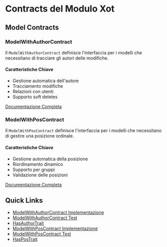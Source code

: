 # Contracts del Modulo Xot

## Model Contracts

### ModelWithAuthorContract

Il `ModelWithAuthorContract` definisce l'interfaccia per i modelli che necessitano di tracciare gli autori delle modifiche.

#### Caratteristiche Chiave
- Gestione automatica dell'autore
- Tracciamento modifiche
- Relazioni con utenti
- Supporto soft deletes

[Documentazione Completa](../../laravel/Modules/Xot/docs/contracts/model-with-author-contract.md)

### ModelWithPosContract

Il `ModelWithPosContract` definisce l'interfaccia per i modelli che necessitano di gestire una posizione ordinale.

#### Caratteristiche Chiave
- Gestione automatica della posizione
- Riordinamento dinamico
- Supporto per gruppi
- Validazione delle posizioni

[Documentazione Completa](../../laravel/Modules/Xot/docs/contracts/model-with-pos-contract.md)

## Quick Links
- [ModelWithAuthorContract Implementazione](../../laravel/Modules/Xot/app/Contracts/ModelWithAuthorContract.php)
- [ModelWithAuthorContract Test](../../laravel/Modules/Xot/tests/Unit/Contracts/ModelWithAuthorContractTest.php)
- [HasAuthorTrait](../../laravel/Modules/Xot/app/Traits/HasAuthorTrait.php)
- [ModelWithPosContract Implementazione](../../laravel/Modules/Xot/app/Contracts/ModelWithPosContract.php)
- [ModelWithPosContract Test](../../laravel/Modules/Xot/tests/Unit/Contracts/ModelWithPosContractTest.php)
- [HasPosTrait](../../laravel/Modules/Xot/app/Traits/HasPosTrait.php) 